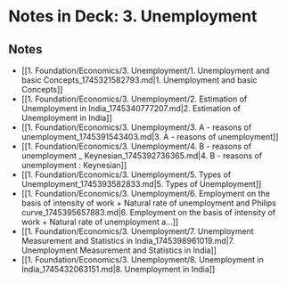 # Notes in Deck: 3. Unemployment

## Notes

- [[1️. Foundation/Economics/3. Unemployment/1. Unemployment and basic Concepts_1745321582793.md|1. Unemployment and basic Concepts]]
- [[1️. Foundation/Economics/3. Unemployment/2. Estimation of Unemployment in India_1745340777207.md|2. Estimation of Unemployment in India]]
- [[1️. Foundation/Economics/3. Unemployment/3. A - reasons of unemployment_1745391543403.md|3. A - reasons of unemployment]]
- [[1️. Foundation/Economics/3. Unemployment/4. B - reasons of unemployment _ Keynesian_1745392736365.md|4. B - reasons of unemployment : Keynesian]]
- [[1️. Foundation/Economics/3. Unemployment/5. Types of Unemployment_1745393582833.md|5. Types of Unemployment]]
- [[1️. Foundation/Economics/3. Unemployment/6. Employment on the basis of intensity of work + Natural rate of unemployment and Philips curve_1745395657883.md|6. Employment on the basis of intensity of work + Natural rate of unemployment a...]]
- [[1️. Foundation/Economics/3. Unemployment/7. Unemployment Measurement and Statistics in India_1745398961019.md|7. Unemployment Measurement and Statistics in India]]
- [[1️. Foundation/Economics/3. Unemployment/8. Unemployment in India_1745432063151.md|8. Unemployment in India]]